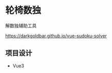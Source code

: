 # 轮椅数独

解数独辅助工具

https://darkgoldbar.github.io/vue-sudoku-solver

## 项目设计

- Vue3<script setup lang="ts">
- App.vue -> sudokuTable.vue -> sudokuCell.vue

## 模块设计

### App.vue

- 标题 Sudoku Solver
- sudokuTable
- 数字输入按钮
- 控制按钮：
  - 提示并解一个格子
  - 提示一个格子
  - 导出当前盘面为 81 个数字，0 表示空位
  - 从 81 个数字导入盘面，0 表示空位

### sudokuTable.vue

- 一次性计算一个邻接映射表，保存每个格子的邻接格子。每个格子对应：同列，同行，同宫，每种 8 个，共计 24 个邻居格子。
- 包含 81 个 sudokuCell，使用一维数组保存，方便遍历。
- 一个 cell 中填写数字时，使它的邻居的对应数字的计数器加一
- 一个 cell 中取消填写数字时，使它的邻居的对应数字的计数器减一

### sudokuCell.vue

- val 储存当前填写的数字 1-9
- valCount 储存 9 个数字的邻居计数
- 当 val 存在时，显示大字的 val。如果当前 val 的对应的邻居计数为 0，正常显示。如果大于 0，则为填写错误，标红警告
- 当 val 不存在时，以迷你九宫格显示 9 个候选数字。只有邻居计数为 0 的数字显示，大于 0 的不显示。
